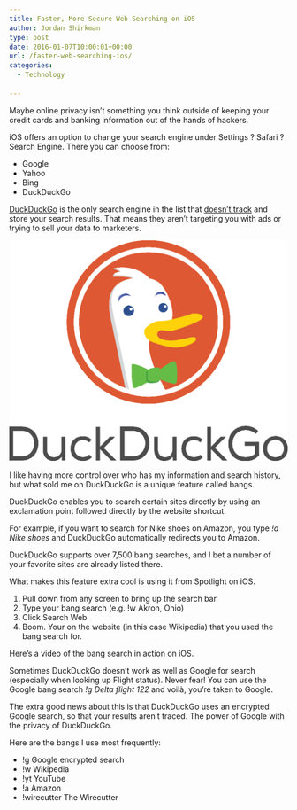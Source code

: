 ```yaml
---
title: Faster, More Secure Web Searching on iOS
author: Jordan Shirkman
type: post
date: 2016-01-07T10:00:01+00:00
url: /faster-web-searching-ios/
categories:
  - Technology

---
```

Maybe online privacy isn’t something you think outside of keeping your credit cards and banking information out of the hands of hackers.

iOS offers an option to change your search engine under Settings ? Safari ? Search Engine. There you can choose from:

  * Google
  * Yahoo
  * Bing
  * DuckDuckGo

[DuckDuckGo](http://duckduckgo.com) is the only search engine in the list that [doesn’t track](https://duckduckgo.com/about) and store your search results. That means they aren’t targeting you with ads or trying to sell your data to marketers.

![Image](/static/images/duckduckgo-logo.jpeg) 

I like having more control over who has my information and search history, but what sold me on DuckDuckGo is a unique feature called bangs.

DuckDuckGo enables you to search certain sites directly by using an exclamation point followed directly by the website shortcut. <!--more-->

For example, if you want to search for Nike shoes on Amazon, you type _!a Nike shoes_ and DuckDuckGo automatically redirects you to Amazon.

DuckDuckGo supports over 7,500 bang searches, and I bet a number of your favorite sites are already listed there.

What makes this feature extra cool is using it from Spotlight on iOS.

  1. Pull down from any screen to bring up the search bar
  2. Type your bang search (e.g. !w Akron, Ohio)
  3. Click Search Web
  4. Boom. Your on the website (in this case Wikipedia) that you used the bang search for.

Here’s a video of the bang search in action on iOS.



Sometimes DuckDuckGo doesn’t work as well as Google for search (especially when looking up Flight status). Never fear! You can use the Google bang search _!g Delta flight 122_ and voilà, you’re taken to Google.

The extra good news about this is that DuckDuckGo uses an encrypted Google search, so that your results aren’t traced. The power of Google with the privacy of DuckDuckGo.

Here are the bangs I use most frequently:

  * !g Google encrypted search
  * !w Wikipedia
  * !yt YouTube
  * !a Amazon
  * !wirecutter The Wirecutter
